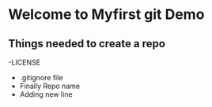 # Welcome to Myfirst git Demo


## Things needed to create a repo
 -LICENSE
 - .gitignore file
 - Finally Repo name
 - Adding new line

